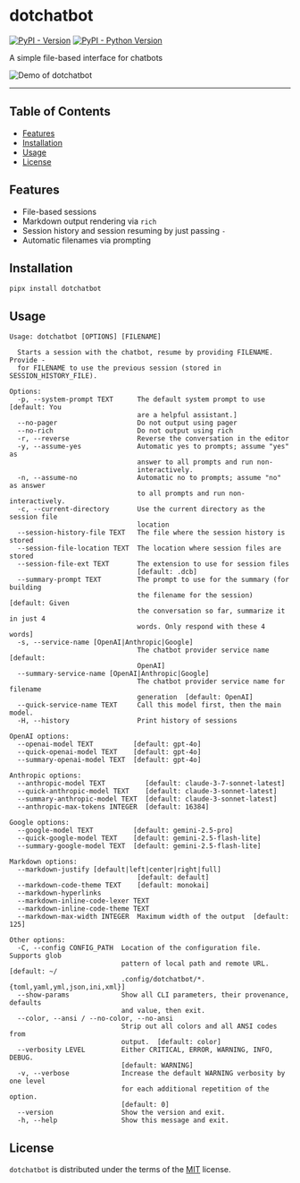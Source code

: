 # dotchatbot

[![PyPI - Version](https://img.shields.io/pypi/v/dotchatbot.svg)](https://pypi.org/project/dotchatbot)
[![PyPI - Python Version](https://img.shields.io/pypi/pyversions/dotchatbot.svg)](https://pypi.org/project/dotchatbot)

A simple file-based interface for chatbots

![Demo of dotchatbot](demo.gif)

-----

## Table of Contents

- [Features](#features)
- [Installation](#installation)
- [Usage](#usage)
- [License](#license)

## Features

- File-based sessions
- Markdown output rendering via `rich`
- Session history and session resuming by just passing `-`
- Automatic filenames via prompting

## Installation

```console
pipx install dotchatbot
```

## Usage

```usage
Usage: dotchatbot [OPTIONS] [FILENAME]

  Starts a session with the chatbot, resume by providing FILENAME. Provide -
  for FILENAME to use the previous session (stored in SESSION_HISTORY_FILE).

Options:
  -p, --system-prompt TEXT      The default system prompt to use  [default: You
                                are a helpful assistant.]
  --no-pager                    Do not output using pager
  --no-rich                     Do not output using rich
  -r, --reverse                 Reverse the conversation in the editor
  -y, --assume-yes              Automatic yes to prompts; assume "yes" as
                                answer to all prompts and run non-
                                interactively.
  -n, --assume-no               Automatic no to prompts; assume "no" as answer
                                to all prompts and run non-interactively.
  -c, --current-directory       Use the current directory as the session file
                                location
  --session-history-file TEXT   The file where the session history is stored
  --session-file-location TEXT  The location where session files are stored
  --session-file-ext TEXT       The extension to use for session files
                                [default: .dcb]
  --summary-prompt TEXT         The prompt to use for the summary (for building
                                the filename for the session)  [default: Given
                                the conversation so far, summarize it in just 4
                                words. Only respond with these 4 words]
  -s, --service-name [OpenAI|Anthropic|Google]
                                The chatbot provider service name  [default:
                                OpenAI]
  --summary-service-name [OpenAI|Anthropic|Google]
                                The chatbot provider service name for filename
                                generation  [default: OpenAI]
  --quick-service-name TEXT     Call this model first, then the main model.
  -H, --history                 Print history of sessions

OpenAI options:
  --openai-model TEXT          [default: gpt-4o]
  --quick-openai-model TEXT    [default: gpt-4o]
  --summary-openai-model TEXT  [default: gpt-4o]

Anthropic options:
  --anthropic-model TEXT          [default: claude-3-7-sonnet-latest]
  --quick-anthropic-model TEXT    [default: claude-3-sonnet-latest]
  --summary-anthropic-model TEXT  [default: claude-3-sonnet-latest]
  --anthropic-max-tokens INTEGER  [default: 16384]

Google options:
  --google-model TEXT          [default: gemini-2.5-pro]
  --quick-google-model TEXT    [default: gemini-2.5-flash-lite]
  --summary-google-model TEXT  [default: gemini-2.5-flash-lite]

Markdown options:
  --markdown-justify [default|left|center|right|full]
                                [default: default]
  --markdown-code-theme TEXT    [default: monokai]
  --markdown-hyperlinks
  --markdown-inline-code-lexer TEXT
  --markdown-inline-code-theme TEXT
  --markdown-max-width INTEGER  Maximum width of the output  [default: 125]

Other options:
  -C, --config CONFIG_PATH  Location of the configuration file. Supports glob
                            pattern of local path and remote URL.  [default: ~/
                            .config/dotchatbot/*.{toml,yaml,yml,json,ini,xml}]
  --show-params             Show all CLI parameters, their provenance, defaults
                            and value, then exit.
  --color, --ansi / --no-color, --no-ansi
                            Strip out all colors and all ANSI codes from
                            output.  [default: color]
  --verbosity LEVEL         Either CRITICAL, ERROR, WARNING, INFO, DEBUG.
                            [default: WARNING]
  -v, --verbose             Increase the default WARNING verbosity by one level
                            for each additional repetition of the option.
                            [default: 0]
  --version                 Show the version and exit.
  -h, --help                Show this message and exit.
```

## License

`dotchatbot` is distributed under the terms of the [MIT](https://spdx.org/licenses/MIT.html) license.

